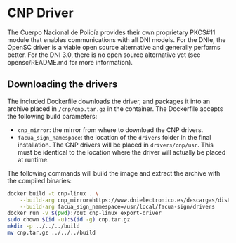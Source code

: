 # CNP Driver

The Cuerpo Nacional de Policía provides their own proprietary PKCS#11 module
that enables communications with all DNI models. For the DNIe, the OpenSC driver
is a viable open source alternative and generally performs better. For the DNI
3.0, there is no open source alternative yet (see opensc/README.md for more
information). 

## Downloading the drivers

The included Dockerfile downloads the driver, and packages it into an archive
placed in `/cnp/cnp.tar.gz` in the container. The Dockerfile accepts the
following build parameters:

* `cnp_mirror`: the mirror from where to download the CNP drivers. 
* `facua_sign_namespace`: the location of the `drivers` folder in the final
installation. The CNP drivers will be placed in `drivers/cnp/usr`. This
must be identical to the location where the driver will actually be placed at
runtime.

The following commands will build the image and extract the archive with the
compiled binaries:

```bash
docker build -t cnp-linux . \
    --build-arg cnp_mirror=https://www.dnielectronico.es/descargas/distribuciones_linux/libpkcs11-dnie_1.4.1_amd64.deb \
    --build-arg facua_sign_namespace=/usr/local/facua-sign/drivers
docker run -v $(pwd):/out cnp-linux export-driver
sudo chown $(id -u):$(id -g) cnp.tar.gz
mkdir -p ../../../build
mv cnp.tar.gz ../../../build
```
